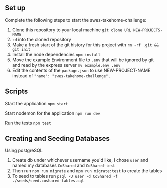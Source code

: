 ## Set up

Complete the following steps to start the swes-takehome-challenge:

1. Clone this repository to your local machine `git clone URL NEW-PROJECTS-NAME`
2. `cd` into the cloned repository
3. Make a fresh start of the git history for this project with `rm -rf .git && git init`
4. Install the node dependencies `npm install`
5. Move the example Environment file to `.env` that will be ignored by git and read by the express server `mv example.env .env`
6. Edit the contents of the `package.json` to use NEW-PROJECT-NAME instead of `"name": "swes-takehome-challenge",`

## Scripts

Start the application `npm start`

Start nodemon for the application `npm run dev`

Run the tests `npm test`

## Creating and Seeding Databases

Using postgreSQL

1. Create db under whichever username you'd like, I chose `user` and named my databases `CoShared` and `CoShared-test`
2. Then run `npm run migrate` and `npm run migrate:test` to create the tables
3. To seed to tables run `psql -U user -d CoShared -f ./seeds/seed.coshared-tables.sql`
